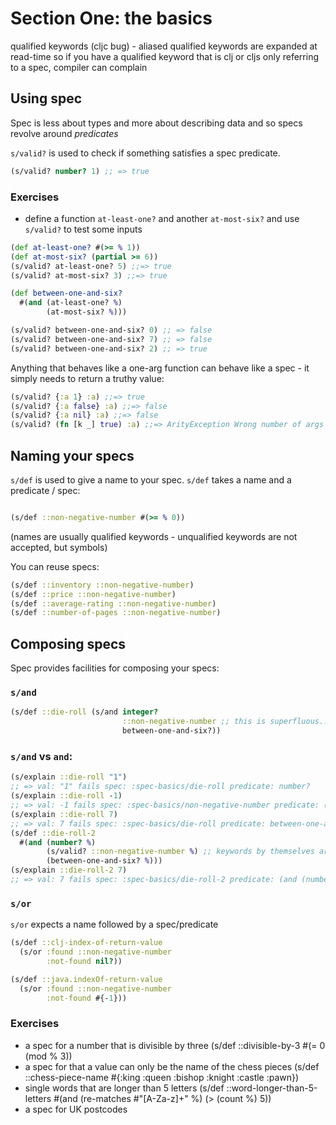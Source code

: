 # Section One: the basics
qualified keywords
(cljc bug) - aliased qualified keywords are expanded at read-time so if you
have a qualified keyword that is clj or cljs only referring to a spec, compiler
can complain

## Using spec
Spec is less about types and more about describing data and so specs revolve
around *predicates*

`s/valid?` is used to check if something satisfies a spec predicate.
```clj
(s/valid? number? 1) ;; => true
```

### Exercises
- define a function `at-least-one?` and another `at-most-six?` and use
  `s/valid?` to test some inputs
```clj
(def at-least-one? #(>= % 1))
(def at-most-six? (partial >= 6))
(s/valid? at-least-one? 5) ;;=> true
(s/valid? at-most-six? 3) ;;=> true

(def between-one-and-six?
  #(and (at-least-one? %)
        (at-most-six? %)))

(s/valid? between-one-and-six? 0) ;; => false
(s/valid? between-one-and-six? 7) ;; => false
(s/valid? between-one-and-six? 2) ;; => true
```

Anything that behaves like a one-arg function can behave like a spec - it
simply needs to return a truthy value:

```clj
(s/valid? {:a 1} :a) ;;=> true
(s/valid? {:a false} :a) ;;=> false
(s/valid? {:a nil} :a) ;;=> false
(s/valid? (fn [k _] true) :a) ;;=> ArityException Wrong number of args (1) ...
```

## Naming your specs
`s/def` is used to give a name to your spec. `s/def` takes a name and a
predicate / spec:
```clj

(s/def ::non-negative-number #(>= % 0))
```
(names are usually qualified keywords - unqualified keywords are not accepted, but symbols)

You can reuse specs:
```clj
(s/def ::inventory ::non-negative-number)
(s/def ::price ::non-negative-number)
(s/def ::average-rating ::non-negative-number)
(s/def ::number-of-pages ::non-negative-number)
```

## Composing specs
Spec provides facilities for composing your specs:
### `s/and`
```clj
(s/def ::die-roll (s/and integer?
                         ::non-negative-number ;; this is superfluous...
                         between-one-and-six?))
```

### `s/and` vs `and`:
```clj
(s/explain ::die-roll "1")
;; => val: "1" fails spec: :spec-basics/die-roll predicate: number?
(s/explain ::die-roll -1)
;; => val: -1 fails spec: :spec-basics/non-negative-number predicate: (>= % 0)
(s/explain ::die-roll 7)
;; => val: 7 fails spec: :spec-basics/die-roll predicate: between-one-and-six?
(s/def ::die-roll-2
  #(and (number? %)
        (s/valid? ::non-negative-number %) ;; keywords by themselves are not specs
        (between-one-and-six? %)))
(s/explain ::die-roll-2 7)
;; => val: 7 fails spec: :spec-basics/die-roll-2 predicate: (and (number? %) (valid? :spec-basics/non-negative-number %) (between-one-and-six? %))
```

### `s/or`
`s/or` expects a name followed by a spec/predicate
```clj
(s/def ::clj-index-of-return-value
  (s/or :found ::non-negative-number
        :not-found nil?))

(s/def ::java.indexOf-return-value
  (s/or :found ::non-negative-number
        :not-found #{-1}))
```

### Exercises
- a spec for a number that is divisible by three
  (s/def ::divisible-by-3 #(= 0 (mod % 3))
- a spec for that a value can only be the name of the chess pieces
  (s/def ::chess-piece-name #{:king :queen :bishop :knight :castle :pawn})
- single words that are longer than 5 letters
  (s/def ::word-longer-than-5-letters #(and (re-matches #"[A-Za-z]+" %) (> (count %) 5))
- a spec for UK postcodes

